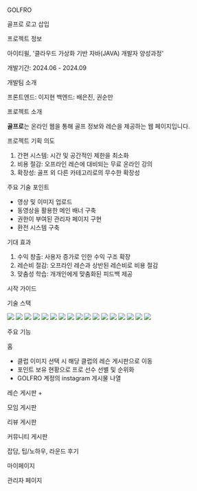 GOLFRO

골프로 로고 삽입

프로젝트 정보

아이티윌, '클라우드 가상화 기반 자바(JAVA) 개발자 양성과정'

개발기간: 2024.06 - 2024.09

개발팀 소개

프론트엔드: 이지현
백엔드: 배은진, 권순만

프로젝트 소개

**골프로**는 온라인 웹을 통해 골프 정보와 레슨을 제공하는 웹 페이지입니다.

프로젝트 기획 의도
1. 간편 시스템: 시간 및 공간적인 제한을 최소화
2. 비용 절감: 오프라인 레슨에 대비되는 무료 온라인 강의
3. 확장성: 골프 외 다른 카테고리로의 무수한 확장성

주요 기술 포인트
+ 영상 및 이미지 업로드
+ 동영상을 활용한 메인 배너 구축
+ 권한이 부여된 관리자 페이지 구현
+ 환전 시스템 구축

기대 효과
1. 수익 창출: 사용자 증가로 인한 수익 구조 확장
2. 레슨비 절감: 오프라인 레슨과 상반된 레슨비로 비용 절감
3. 맞춤성 학습: 개개인에게 맞춤화된 피드백 제공

시작 가이드

기술 스택

<img src="https://img.shields.io/badge/eclipse ide-2C2255?style=for-the-badge&logo=eclipse ide&logoColor=white">
<img src="https://img.shields.io/badge/java-007396?style=for-the-badge&logo=java&logoColor=white">
<img src="https://img.shields.io/badge/html5-E34F26?style=for-the-badge&logo=html5&logoColor=white">
<img src="https://img.shields.io/badge/css-1572B6?style=for-the-badge&logo=css3&logoColor=white">
<img src="https://img.shields.io/badge/javascript-F7DF1E?style=for-the-badge&logo=javascript&logoColor=black">
<img src="https://img.shields.io/badge/thymeleaf-005F0F?style=for-the-badge&logo=thymeleaf&logoColor=white">
<img src="https://img.shields.io/badge/oracle-F80000?style=for-the-badge&logo=oracle&logoColor=white">
<img src="https://img.shields.io/badge/mysql-4479A1?style=for-the-badge&logo=mysql&logoColor=white">
<img src="https://img.shields.io/badge/node.js-339933?style=for-the-badge&logo=Node.js&logoColor=white">
<img src="https://img.shields.io/badge/spring-6DB33F?style=for-the-badge&logo=spring&logoColor=white">
<img src="https://img.shields.io/badge/springboot-6DB33F?style=for-the-badge&logo=springboot&logoColor=white">
<img src="https://img.shields.io/badge/bootstrap-7952B3?style=for-the-badge&logo=bootstrap&logoColor=white">
<img src="https://img.shields.io/badge/amazonaws-232F3E?style=for-the-badge&logo=amazonaws&logoColor=white">
<img src="https://img.shields.io/badge/apache tomcat-F8DC75?style=for-the-badge&logo=apachetomcat&logoColor=white">
<img src="https://img.shields.io/badge/github-181717?style=for-the-badge&logo=github&logoColor=white">
<img src="https://img.shields.io/badge/git-F05032?style=for-the-badge&logo=git&logoColor=white">
<img src="https://img.shields.io/badge/gradle-02303A?style=for-the-badge&logo=gradle&logoColor=white">

주요 기능

홈
+ 클럽 이미지 선택 시 해당 클럽의 레슨 게시판으로 이동
+ 포인트 보유 현황으로 프로 선수 선별 및 순위화
+ GOLFRO 계정의 instagram 게시물 나열

레슨 게시판
+ 

모임 게시판

리뷰 게시판

커뮤니티 게시판

잡담, 팁/노하우, 라운드 후기

마이페이지

관리자 페이지
